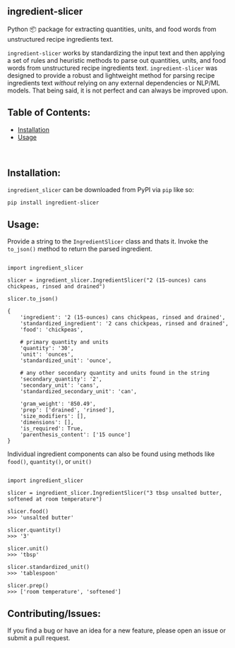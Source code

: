 ingredient-slicer
------

Python 📦 package for extracting quantities, units, and food words from unstructured recipe ingredients text. 

`ingredient-slicer` works by standardizing the input text and then applying a set of rules and heuristic methods to parse out quantities, units, and food words from unstructured recipe ingredients text.
`ingredient-slicer` was designed to provide a robust and lightweight method for parsing recipe ingredients 
text *without* relying on any external dependencies or NLP/ML models.
That being said, it is not perfect and can always be improved upon. 


Table of Contents:
-----------------------
- [Installation](#installation)
- [Usage](#usage)

<br>

Installation:
-----------------------
`ingredient_slicer` can be downloaded from PyPI via `pip` like so:

``` shell
pip install ingredient-slicer
```

Usage:
-----------------------

Provide a string to the `IngredientSlicer` class and thats it. Invoke the `to_json()` method to return the parsed ingredient.

```pycon

import ingredient_slicer

slicer = ingredient_slicer.IngredientSlicer("2 (15-ounces) cans chickpeas, rinsed and drained")

slicer.to_json()

{   
    'ingredient': '2 (15-ounces) cans chickpeas, rinsed and drained', 
    'standardized_ingredient': '2 cans chickpeas, rinsed and drained', 
    'food': 'chickpeas', 

    # primary quantity and units
    'quantity': '30', 
    'unit': 'ounces', 
    'standardized_unit': 'ounce', 

    # any other secondary quantity and units found in the string
    'secondary_quantity': '2', 
    'secondary_unit': 'cans', 
    'standardized_secondary_unit': 'can', 

    'gram_weight': '850.49', 
    'prep': ['drained', 'rinsed'], 
    'size_modifiers': [], 
    'dimensions': [], 
    'is_required': True, 
    'parenthesis_content': ['15 ounce']
}
```

Individual ingredient components can also be found using methods like `food()`, `quantity()`, or `unit()`

```pycon

import ingredient_slicer

slicer = ingredient_slicer.IngredientSlicer("3 tbsp unsalted butter, softened at room temperature")

slicer.food() 
>>> 'unsalted butter'

slicer.quantity() 
>>> '3' 

slicer.unit() 
>>> 'tbsp'

slicer.standardized_unit() 
>>> 'tablespoon'

slicer.prep() 
>>> ['room temperature', 'softened']
```

Contributing/Issues:
-----------------------
If you find a bug or have an idea for a new feature, please open an issue or submit a pull request.
